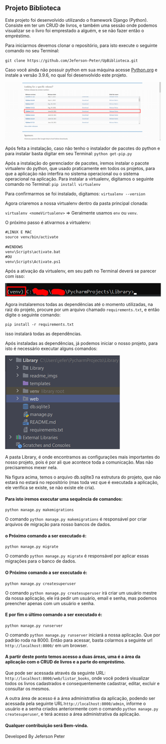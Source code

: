 ## Projeto Biblioteca

Este projeto foi desenvolvido utilizando o framework Django (Python).
Consiste em ter um CRUD de livros, e também uma sessão onde podemos visualizar se o livro foi emprestado a alguém, e se não fazer então o empréstimo.

Para iniciarmos devemos clonar o repositório, para isto execute o seguinte comando no seu Terminal:

`git clone https://github.com/Jeferson-Peter/UpBiblioteca.git`

Caso você ainda não possuir python em sua máquina acesse [Python.org](https://www.python.org/downloads/) e instale a versão 3.9.6, no qual foi desenvolvido este projeto.

![Python 3.9.6](readme_imgs/pythonVersion.png "Python Version")

Após feita a instalação, caso não tenho o instalador de pacotes do python e para instalar basta digitar em seu Terminal:
`python get-pip.py`

Após a instalação do gerenciador de pacotes, iremos instalar o pacote virtualenv do python, que usado praticamente em todos os projetos, para que a aplicação não interfira no sistema operacional ou o sistema operacional na aplicação.
Para instalar a virtualenv, digitamos o seguinte comando no Terminal:
`pip install virtualenv`

Para confirmarmos se foi instalado, digitamos:
`virtualenv --version`

Agora criaremos a nossa virtualenv dentro da pasta principal clonada:

`virtualenv <nomeVirtualenv>` => Geralmente usamos `env` ou `venv`.

O próximo passo é ativarmos a virtualenv:

```shell
#LINUX E MAC
source venv/bin/activate

#WINDOWS
venv\Scripts\activate.bat
#OU
venv\Scripts\Activate.ps1
```

Após a ativação da virtualenv, em seu path no Terminal deverá se parecer com isso:

![Virtualenv](readme_imgs/Virtualenv.png "Virtualenv Python")

Agora instalaremos todas as dependências até o momento utilizadas, na raiz do projeto, procure por um arquivo chamado `requirements.txt`, e então digite o seguinte comando:
```shell
pip install -r requirements.txt
```

isso instalará todas as dependências.

Após instaladas as dependências, já podemos iniciar o nosso projeto, para isto é necessário executar alguns comandos:

![Project Structure](readme_imgs/workflow.png "Project Structure")

A pasta Library, é onde encontramos as configurações mais importantes do nosso projeto, pois é por ali que acontece toda a comunicação. Mas não precisaremos mexer nela.

Na figura acima, temos o arquivo db.sqlite3 na estrutura do projeto, que não estará no estará no repositório (mas toda vez que é executada a aplicação, ele verifica se existe, se não existe ele cria).

#### Para isto iremos executar uma sequência de comandos:

```shell
python manage.py makemigrations
```

O comando `python manage.py makemigrations` é responsável por criar arquivos de migração para nosso bancos de dados.

#### o Próximo comando a ser executado é:

```shell
python manage.py migrate
```

O comando `python manage.py migrate` é responsável por aplicar essas migrações para o banco de dados.

#### O Próximo comando a ser executado é:

```shell
python manage.py createsuperuser
```

O comando `python manage.py createsuperuser` irá criar um usuário mestre da nossa aplicação, ele irá pedir um usuário, email e senha, mas podemos preencher apenas com um usuário e senha.

#### E por fim o último comando a ser executado é:
```shell
python manage.py runserver
```
 O comando `python manage.py runserver` iniciará a nossa aplicação. Que por padrão roda na 8000. Então para acessar, basta colarmos a seguinte url `http://localhost:8000/` em um browser.

#### A partir deste ponto temos acesso a duas áreas, uma é a área da aplicação com o CRUD de livros e a parte do empréstimo.

Que pode ser acessada através da seguinte URL: `http://localhost:8000/web/listar_books`, onde você poderá visualizar todos os livros cadastrados e consequentemente cadastrar, editar, excluir e consultar os mesmos.

A outra área de acesso é a área administrativa da aplicação, podendo ser acessada pela seguinte URL:`http://localhost:8000/admin`, informe o usuário e a senha criados anteriormente com o comando `python manage.py createsuperuser`, e terá acesso a área administrativa da aplicação.

#### Qualquer contribuição será Bem-vinda.

Developed By Jeferson Peter
